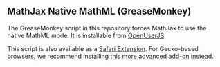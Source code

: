 MathJax Native MathML (GreaseMonkey)
------------------------------------

The GreaseMonkey script in this repository forces MathJax to use the native
MathML mode. It is installable from
[OpenUserJS](https://openuserjs.org/scripts/fred.wang/MathJax_Native_MathML).

This script is also available as a
[Safari Extension](https://github.com/fred-wang/mathjax-native-mathml-safari).
For Gecko-based browsers, we recommend installing [this more advanced add-on](https://addons.mozilla.org/en-US/addon/mathjax-native-mathml/) instead.

